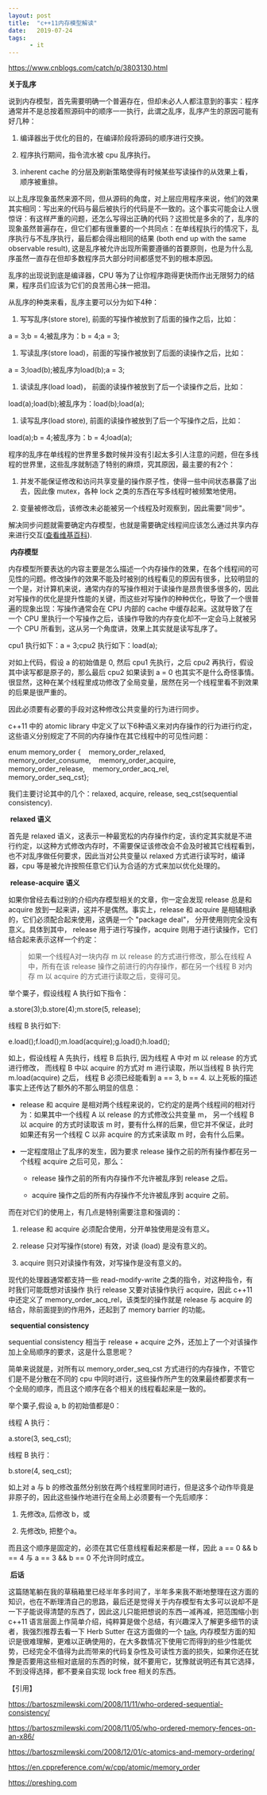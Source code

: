 ```yaml
---
layout: post
title:  "c++11内存模型解读"
date:   2019-07-24
tags:
      - it
---
```



https://www.cnblogs.com/catch/p/3803130.html



**关于乱序**

说到内存模型，首先需要明确一个普遍存在，但却未必人人都注意到的事实：程序通常并不是总按着照源码中的顺序一一执行，此谓之乱序，乱序产生的原因可能有好几种：

1.  编译器出于优化的目的，在编译阶段将源码的顺序进行交换。

2.  程序执行期间，指令流水被 cpu 乱序执行。

3.  inherent cache
    的分层及刷新策略使得有时候某些写读操作的从效果上看，顺序被重排。

以上乱序现象虽然来源不同，但从源码的角度，对上层应用程序来说，他们的效果其实相同：写出来的代码与最后被执行的代码是不一致的。这个事实可能会让人很惊讶：有这样严重的问题，还怎么写得出正确的代码？这担忧是多余的了，乱序的现象虽然普遍存在，但它们都有很重要的一个共同点：在单线程执行的情况下，乱序执行与不乱序执行，最后都会得出相同的结果 (both
end up with the same observable
result), 这是乱序被允许出现所需要遵循的首要原则，也是为什么乱序虽然一直存在但却多数程序员大部分时间都感觉不到的根本原因。

乱序的出现说到底是编译器，CPU
等为了让你程序跑得更快而作出无限努力的结果，程序员们应该为它们的良苦用心抹一把泪。

从乱序的种类来看，乱序主要可以分为如下4种：

1.  写写乱序(store store), 前面的写操作被放到了后面的操作之后，比如：

a = 3;b = 4;被乱序为：b = 4;a = 3; 

1.  写读乱序(store load)，前面的写操作被放到了后面的读操作之后，比如：

a = 3;load(b);被乱序为load(b);a = 3; 

1.  读读乱序(load load)， 前面的读操作被放到了后一个读操作之后，比如：

load(a);load(b);被乱序为：load(b);load(a); 

1.  读写乱序(load store), 前面的读操作被放到了后一个写操作之后，比如：

load(a);b = 4;被乱序为：b = 4;load(a); 

程序的乱序在单线程的世界里多数时候并没有引起太多引人注意的问题，但在多线程的世界里，这些乱序就制造了特别的麻烦，究其原因，最主要的有2个：

1.  并发不能保证修改和访问共享变量的操作原子性，使得一些中间状态暴露了出去，因此像
    mutex，各种 lock 之类的东西在写多线程时被频繁地使用。

2.  变量被修改后，该修改未必能被另一个线程及时观察到，因此需要"同步"。

解决同步问题就需要确定内存模型，也就是需要确定线程间应该怎么通过共享内存来进行交互([查看维基百科](https://en.wikipedia.org/wiki/Memory_model_(programming))).

 **内存模型**

内存模型所要表达的内容主要是怎么描述一个内存操作的效果，在各个线程间的可见性的问题。修改操作的效果不能及时被别的线程看见的原因有很多，比较明显的一个是，对计算机来说，通常内存的写操作相对于读操作是昂贵很多很多的，因此对写操作的优化是提升性能的关键，而这些对写操作的种种优化，导致了一个很普遍的现象出现：写操作通常会在
CPU 内部的 cache 中缓存起来。这就导致了在一个 CPU
里执行一个写操作之后，该操作导致的内存变化却不一定会马上就被另一个 CPU
所看到，这从另一个角度讲，效果上其实就是读写乱序了。

cpu1 执行如下：a = 3;cpu2 执行如下：load(a); 

对如上代码，假设 a 的初始值是 0, 然后 cpu1 先执行，之后 cpu2
再执行，假设其中读写都是原子的，那么最后 cpu2 如果读到 a = 0
也其实不是什么奇怪事情。很显然，这种在某个线程里成功修改了全局变量，居然在另一个线程里看不到效果的后果是很严重的。

因此必须要有必要的手段对这种修改公共变量的行为进行同步。

c++11 中的 atomic library
中定义了以下6种语义来对内存操作的行为进行约定，这些语义分别规定了不同的内存操作在其它线程中的可见性问题：

enum memory_order {    memory_order_relaxed,    memory_order_consume,   
memory_order_acquire,    memory_order_release,   
memory_order_acq_rel,    memory_order_seq_cst}; 

我们主要讨论其中的几个：relaxed, acquire, release, seq_cst(sequential
consistency).

 **relaxed 语义**

首先是 relaxed
语义，这表示一种最宽松的内存操作约定，该约定其实就是不进行约定，以这种方式修改内存时，不需要保证该修改会不会及时被其它线程看到，也不对乱序做任何要求，因此当对公共变量以
relaxed
方式进行读写时，编译器，cpu 等是被允许按照任意它们认为合适的方式来加以优化处理的。

 **release-acquire 语义**

如果你曾经去看过别的介绍内存模型相关的文章，你一定会发现 release 总是和
acquire 放到一起来讲，这并不是偶然。事实上，release 和 acquire
是相辅相承的，它们必须配合起来使用，这俩是一个 "package
deal"， 分开使用则完全没有意义。具体到其中， release
用于进行写操作，acquire 则用于进行读操作，它们结合起来表示这样一个约定：

> 如果一个线程A对一块内存 m 以 release 的方式进行修改，那么在线程 A
> 中，所有在该 release 操作之前进行的内存操作，都在另一个线程 B 对内存 m
> 以 acquire 的方式进行读取之后，变得可见。

举个粟子，假设线程 A 执行如下指令：

a.store(3);b.store(4);m.store(5, release); 

线程 B 执行如下:

e.load();f.load();m.load(acquire);g.load();h.load(); 

如上，假设线程 A 先执行，线程 B 后执行, 因为线程 A 中对 m 以 release
的方式进行修改， 而线程 B 中以 acquire 的方式对 m 进行读取，所以当线程 B
执行完 m.load(acquire) 之后， 线程 B 必须已经能看到 a == 3, b ==
4. 以上死板的描述事实上还传达了额外的不那么明显的信息：

-   release 和 acquire
    是相对两个线程来说的，它约定的是两个线程间的相对行为：如果其中一个线程
    A 以 release 的方式修改公共变量 m， 另一个线程 B 以 acquire
    的方式时读取该 m
    时，要有什么样的后果，但它并不保证，此时如果还有另一个线程 C 以非
    acquire 的方式来读取 m 时，会有什么后果。

-   一定程度阻止了乱序的发生，因为要求 release
    操作之前的所有操作都在另一个线程 acquire 之后可见，那么：

    -   release 操作之前的所有内存操作不允许被乱序到 release 之后。

    -   acquire 操作之后的所有内存操作不允许被乱序到 acquire 之前。

而在对它们的使用上，有几点是特别需要注意和强调的：

1.  release 和 acquire 必须配合使用，分开单独使用是没有意义。

2.  release 只对写操作(store) 有效，对读 (load) 是没有意义的。

3.  acquire 则只对读操作有效，对写操作是没有意义的。

现代的处理器通常都支持一些 read-modify-write
之类的指令，对这种指令，有时我们可能既想对该操作 执行 release
又要对该操作执行 acquire，因此 c++11 中还定义了
memory_order_acq_rel，该类型的操作就是 release 与 acquire
的结合，除前面提到的作用外，还起到了 memory barrier 的功能。

 **sequential consistency**

sequential consistency 相当于 release + acquire
之外，还加上了一个对该操作加上全局顺序的要求，这是什么意思呢？

简单来说就是，对所有以 memory_order_seq_cst
方式进行的内存操作，不管它们是不是分散在不同的 cpu
中同时进行，这些操作所产生的效果最终都要求有一个全局的顺序，而且这个顺序在各个相关的线程看起来是一致的。

举个粟子,假设 a, b 的初始值都是0：

线程 A 执行：

a.store(3, seq_cst); 

线程 B 执行：

b.store(4, seq_cst); 

如上对 a 与 b
的修改虽然分别放在两个线程里同时进行，但是这多个动作毕竟是非原子的，因此这些操作地进行在全局上必须要有一个先后顺序：

1.  先修改a, 后修改 b，或

2.  先修改b, 把整个a。

而且这个顺序是固定的，必须在其它任意线程看起来都是一样，因此 a == 0 && b
== 4 与 a == 3 && b == 0 不允许同时成立。

 **后话**

这篇随笔躺在我的草稿箱里已经半年多时间了，半年多来我不断地整理在这方面的知识，也在不断理清自己的思路，最后还是觉得关于内存模型有太多可以说却不是一下子能说得清楚的东西了，因此这儿只能把想说的东西一减再减，把范围缩小到
c++11
语言层面上作简单介绍，纯粹算是做个总结，有兴趣深入了解更多细节的读者，我强烈推荐去看一下
Herb Sutter
在这方面做的一个 [talk](https://channel9.msdn.com/Shows/Going+Deep/Cpp-and-Beyond-2012-Herb-Sutter-atomic-Weapons-1-of-2), 内存模型方面的知识是很难理解，更难以正确使用的，在大多数情况下使用它而得到的些少性能优势，已经完全不值得为此而带来的代码复杂性及可读性方面的损失，如果你还在犹豫是否要用这些相对底层的东西的时候，就不要用它，犹豫就说明还有其它选择，不到没得选择，都不要亲自实现
lock free 相关的东西。

【引用】

<https://bartoszmilewski.com/2008/11/11/who-ordered-sequential-consistency/>

<https://bartoszmilewski.com/2008/11/05/who-ordered-memory-fences-on-an-x86/>

<https://bartoszmilewski.com/2008/12/01/c-atomics-and-memory-ordering/>

<https://en.cppreference.com/w/cpp/atomic/memory_order>

<https://preshing.com>



